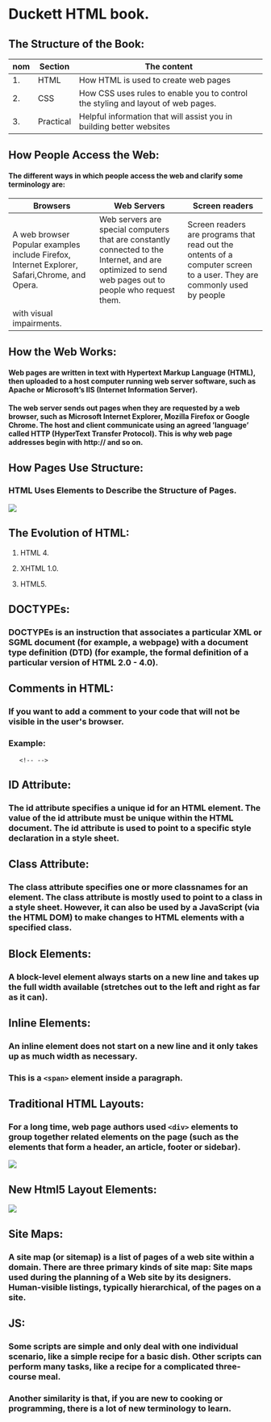 # Duckett HTML book.

## The Structure of the Book:

| nom | Section   | The content                                                                      |
| --- | --------- | -------------------------------------------------------------------------------- |
| 1.  | HTML      | How HTML is used to create web pages                                             |
| 2.  | CSS       | How CSS uses rules to enable you to control the styling and layout of web pages. |
| 3.  | Practical | Helpful information that will assist you in building better websites             |

## How People Access the Web:

#### The different ways in which people access the web and clarify some terminology are:

| Browsers                                                                                     | Web Servers                                                                                                                                          | Screen readers                                                                                                         |
| -------------------------------------------------------------------------------------------- | ---------------------------------------------------------------------------------------------------------------------------------------------------- | ---------------------------------------------------------------------------------------------------------------------- |
| A web browser Popular examples include Firefox, Internet Explorer, Safari,Chrome, and Opera. | Web servers are special computers that are constantly connected to the Internet, and are optimized to send web pages out to people who request them. | Screen readers are programs that read out the ontents of a computer screen to a user. They are commonly used by people |
| with visual impairments.                                                                     |

## How the Web Works:

#### Web pages are written in text with Hypertext Markup Language (HTML), then uploaded to a host computer running web server software, such as Apache or Microsoft’s IIS (Internet Information Server).

#### The web server sends out pages when they are requested by a web browser, such as Microsoft Internet Explorer, Mozilla Firefox or Google Chrome. The host and client communicate using an agreed ’language’ called HTTP (HyperText Transfer Protocol). This is why web page addresses begin with http:// and so on.

## How Pages Use Structure:

### HTML Uses Elements to Describe the Structure of Pages.

![](https://worldntech.weebly.com/uploads/9/1/8/9/91898570/published/screen-shot-2017-04-14-at-8-38-30-am.png?1492139484)

## The Evolution of HTML:

1. HTML 4.

2. XHTML 1.0.

3. HTML5.

## DOCTYPEs:

### DOCTYPEs is an instruction that associates a particular XML or SGML document (for example, a webpage) with a document type definition (DTD) (for example, the formal definition of a particular version of HTML 2.0 - 4.0).

## Comments in HTML:

### If you want to add a comment to your code that will not be visible in the user's browser.

### Example:

```
   <!-- -->
```

## ID Attribute:

### The id attribute specifies a unique id for an HTML element. The value of the id attribute must be unique within the HTML document. The id attribute is used to point to a specific style declaration in a style sheet.

## Class Attribute:

### The class attribute specifies one or more classnames for an element. The class attribute is mostly used to point to a class in a style sheet. However, it can also be used by a JavaScript (via the HTML DOM) to make changes to HTML elements with a specified class.

## Block Elements:

### A block-level element always starts on a new line and takes up the full width available (stretches out to the left and right as far as it can).

## Inline Elements:

### An inline element does not start on a new line and it only takes up as much width as necessary.

### This is a `<span>` element inside a paragraph.

## Traditional HTML Layouts:

### For a long time, web page authors used `<div>` elements to group together related elements on the page (such as the elements that form a header, an article, footer or sidebar).

![](https://csharpcorner.azureedge.net/UploadFile/b5be7f/working-with-new-semantic-elements-in-html5-along-with-html/Images/Html%20Basic%20Structure%20Image.png)

## New Html5 Layout Elements:

![](https://stuyhsdesign.files.wordpress.com/2016/05/yoko-html5.png)

## Site Maps:

### A site map (or sitemap) is a list of pages of a web site within a domain. There are three primary kinds of site map: Site maps used during the planning of a Web site by its designers. Human-visible listings, typically hierarchical, of the pages on a site.

## JS:

### Some scripts are simple and only deal with one individual scenario, like a simple recipe for a basic dish. Other scripts can perform many tasks, like a recipe for a complicated three-course meal.

### Another similarity is that, if you are new to cooking or programming, there is a lot of new terminology to learn.
